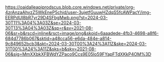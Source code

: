 https://oaidalleapiprodscus.blob.core.windows.net/private/org-4zrAnzaAhvzZ5WkEneP5chjd/user-3ujetfGuuwHZdqS5fcAWPacY/img-EERPdUl8bR7yr29D4SFbgMwb.png?st=2024-03-30T11%3A04%3A03Z&se=2024-03-30T13%3A04%3A03Z&sp=r&sv=2021-08-06&sr=b&rscd=inline&rsct=image/png&skoid=6aaadede-4fb3-4698-a8f6-684d7786b067&sktid=a48cca56-e6da-484e-a814-9c849652bcb3&skt=2024-03-30T00%3A24%3A11Z&ske=2024-03-31T00%3A24%3A11Z&sks=b&skv=2021-08-06&sig=MmXXbkXFBWdYZPaco9Ccs9E05lo59FYapFTdXKkP4OM%3D